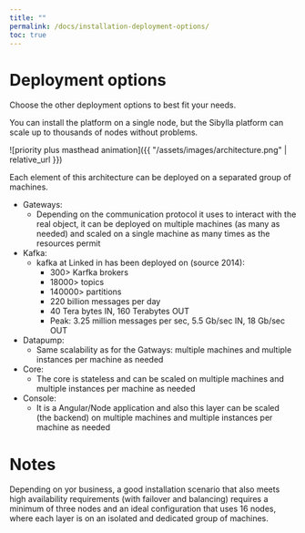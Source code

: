 ```yaml
---
title: ""
permalink: /docs/installation-deployment-options/
toc: true
---
```


# Deployment options

Choose the other deployment options to best fit your needs.

You can install the platform on a single node, but the Sibylla platform can scale up to thousands of nodes without problems.

![priority plus masthead animation]({{ "/assets/images/architecture.png" | relative_url }})

Each element of this architecture can be deployed on a separated group of machines.

- Gateways:
  - Depending on the communication protocol it uses to interact with the real object, it can be deployed on multiple
    machines (as many as needed) and scaled on a single machine as many times as the resources permit
- Kafka:
  - kafka at Linked in has been deployed on (source 2014):
    - 300> Karfka brokers
    - 18000> topics
    - 140000> partitions
    - 220 billion messages per day
    - 40 Tera bytes IN, 160 Terabytes OUT
    - Peak: 3.25 million messages per sec, 5.5 Gb/sec IN, 18 Gb/sec OUT
- Datapump:
  - Same scalability as for the Gatways: multiple machines and multiple instances per machine as needed
- Core:
  - The core is stateless and can be scaled on multiple machines and multiple instances per machine as needed
- Console:
  - It is a Angular/Node application and also this layer can be scaled (the backend) on multiple machines and multiple
    instances per machine as needed

# Notes

Depending on yor business, a good installation scenario that also meets high availability requirements (with failover
and balancing) requires a minimum of three nodes and an ideal configuration that uses 16 nodes, where each layer is on
an isolated and dedicated group of machines.

